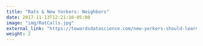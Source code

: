 ```yaml
---
title: "Rats & New Yorkers: Neighbors"
date: 2017-11-13T12:21:16-05:00
image: "img/RatCalls.jpg"
external_link: "https://towardsdatascience.com/new-yorkers-should-learn-to-get-along-with-rats-because-theyre-not-leaving-a-data-visualization-db4ca516762b"
weight: 2
---
```

